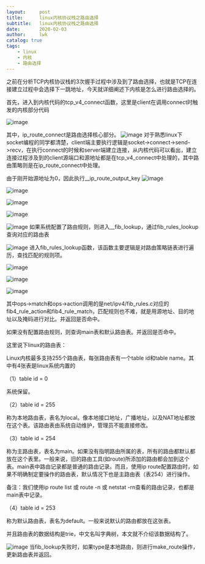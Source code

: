 ```yaml
---
layout:     post
title:      linux内核协议栈之路由选择
subtitle:   linux内核协议栈之路由选择
date:       2020-02-03
author:     lwk
catalog: true
tags:
    - linux
    - 内核
    - 路由选择
---
```


之前在分析TCP内核协议栈的3次握手过程中涉及到了路由选择，也就是TCP在连接建立过程中会选择下一跳地址，今天就详细阐述下内核是怎么进行路由选择的。

首先，进入到内核代码的tcp_v4_connect函数，这里是client在调用connect时触发的内核部分代码

![image](https://user-images.githubusercontent.com/36918717/177003172-a036ff4c-13fe-47e3-80a5-b6b8d4886b6a.png)

其中，ip_route_connect是路由选择核心部分。
![image](https://user-images.githubusercontent.com/36918717/177003181-a28a7889-f8e3-4c80-87d9-0574e50729c5.png)
对于熟悉linux下socket编程的同学都清楚，client端主要执行逻辑是socket->connect->send->recv，在执行connect的时候和server端建立连接，从内核代码可以看出，建立连接过程涉及到的client源端口和源地址都是在tcp_v4_connect中处理的，其中路由策略则是在ip_route_connect中处理。

由于刚开始源地址为0，因此执行__ip_route_output_key
![image](https://user-images.githubusercontent.com/36918717/177003194-282274a8-4cac-4767-b1df-f892dbb54653.png)

![image](https://user-images.githubusercontent.com/36918717/177003198-bfa83eff-f342-4781-a26c-95c6d0f59a38.png)


![image](https://user-images.githubusercontent.com/36918717/177003201-f0c0d388-62c9-4806-bd1d-dff1a2ded567.png)

![image](https://user-images.githubusercontent.com/36918717/177003209-8608f930-52e2-4d01-891f-b4614077d421.png)

![image](https://user-images.githubusercontent.com/36918717/177003210-ab0e30b6-ffe1-4a95-87d0-a01f37d3bb1e.png)
如果系统配置了路由规则，则进入__fib_lookup，通过fib_rules_lookup查询对应的路由表

![image](https://user-images.githubusercontent.com/36918717/177003215-91cba279-c031-49f2-88bb-c1179ce85274.png)
进入fib_rules_lookup函数，该函数主要逻辑是对路由策略链表进行遍历，查找匹配的规则项。

![image](https://user-images.githubusercontent.com/36918717/177003221-d47adb33-d347-4c56-b4fb-e7d8e48ca732.png)

![image](https://user-images.githubusercontent.com/36918717/177003224-34ae22d3-2e0b-4447-8be7-9fa9fa616844.png)

![image](https://user-images.githubusercontent.com/36918717/177003227-aa8a65f7-33d1-4b33-a6a3-58a6aaafa95d.png)

其中ops->match和ops->action调用的是net/ipv4/fib_rules.c对应的fib4_rule_action和fib4_rule_match，匹配规则也不难，就是用源地址、目的地址以及掩码进行对比。并返回是否命中。

如果没有配置路由规则，则查询main表和默认路由表。并返回是否命中。

这里说下linux的路由表：

Linux内核最多支持255个路由表，每张路由表有一个table id和table name。其中有4张表是linux系统内置的

（1）table id = 0

系统保留。

（2）table id = 255

称为本地路由表，表名为local。像本地接口地址，广播地址，以及NAT地址都放在这个表。该路由表由系统自动维护，管理员不能直接修改。

（3）table id = 254

称为主路由表，表名为main。如果没有指明路由所属的表，所有的路由都默认都放在这个表里。一般来说，旧的路由工具(如route)所添加的路由都会加到这个表。main表中路由记录都是普通的路由记录。而且，使用ip route配置路由时，如果不明确制定要操作的路由表，默认情况下也是主路由表（表254）进行操作。

备注：我们使用ip route list 或 route -n 或 netstat -rn查看的路由记录，也都是main表中记录。

（4）table id = 253

称为默认路由表，表名为default。一般来说默认的路由都放在这张表。

 

并且路由表的数据结构是trie，中文名叫字典树，本文就不介绍该数据结构了。

![image](https://user-images.githubusercontent.com/36918717/177003233-32530d55-4cbd-4a46-935f-4c127b59bae3.png)
当fib_lookup失败时，如果type是本地路由，则进行make_route操作，更新路由表并返回。




















